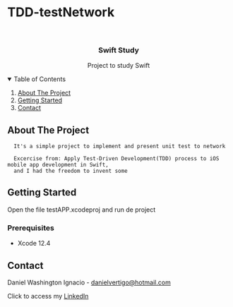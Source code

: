 # TDD-testNetwork
<!-- PROJECT LOGO -->
<br />
<p align="center">

  <h3 align="center">Swift Study</h3>
  <p align="center">
    Project to study Swift
  </p>
</p>



<!-- TABLE OF CONTENTS -->
<details open="open">
  <summary>Table of Contents</summary>
  <ol>
    <li>
      <a href="#about-the-project">About The Project</a>
    </li>
    <li>
      <a href="#getting-started">Getting Started</a>
    </li>
    <li><a href="#contact">Contact</a></li>
  </ol>
</details>



<!-- ABOUT THE PROJECT -->
## About The Project
 
    
      It's a simple project to implement and present unit test to network

      Excercise from: Apply Test-Driven Development(TDD) process to iOS mobile app development in Swift,
      and I had the freedom to invent some


<!-- GETTING STARTED -->
## Getting Started

Open the file testAPP.xcodeproj and run de project

### Prerequisites

* Xcode 12.4

<!-- CONTACT -->
## Contact

Daniel Washington Ignacio - danielvertigo@hotmail.com

Click to access my [LinkedIn](https://www.linkedin.com/in/daniel-washington-ignacio-ab439b164/)
